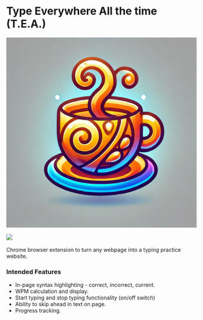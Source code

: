 # Type Everywhere All the time (T.E.A.)

![Logo](./assets/tea.webp)

<img src="./assets/tea" width="400">

Chrome browser extension to turn any webpage into a typing practice website.

### Intended Features

- In-page syntax highlighting - correct, incorrect, current.
- WPM calculation and display.
- Start typing and stop typing functionality (on/off switch)
- Ability to skip ahead in text on page.
- Progress tracking.
